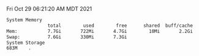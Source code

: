 Fri Oct 29 06:21:20 AM MDT 2021
```bash
System Memory
               total        used        free      shared  buff/cache   available
Mem:           7.7Gi       722Mi       4.7Gi        10Mi       2.2Gi       6.6Gi
Swap:          7.6Gi       330Mi       7.3Gi
System Storage
683M	.
```
```bash
